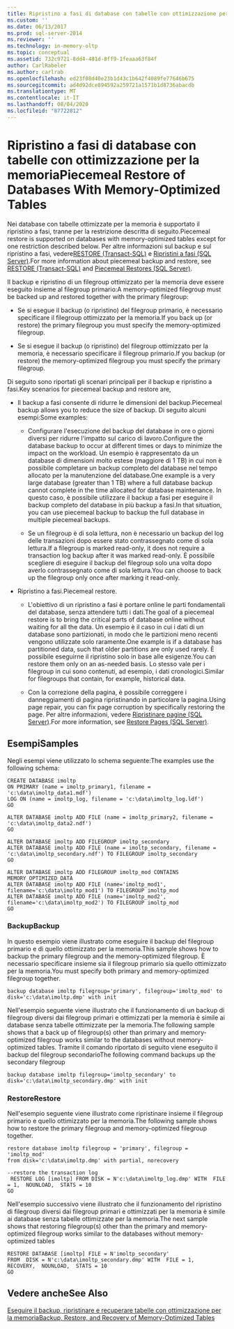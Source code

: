 ```yaml
---
title: Ripristino a fasi di database con tabelle con ottimizzazione per la memoria | Microsoft Docs
ms.custom: ''
ms.date: 06/13/2017
ms.prod: sql-server-2014
ms.reviewer: ''
ms.technology: in-memory-oltp
ms.topic: conceptual
ms.assetid: 732c9721-8dd4-481d-8ff9-1feaaa63f84f
author: CarlRabeler
ms.author: carlrab
ms.openlocfilehash: ed23f08d40e23b1d43c1b642f4089fe77646b675
ms.sourcegitcommit: ad4d92dce894592a259721a1571b1d8736abacdb
ms.translationtype: MT
ms.contentlocale: it-IT
ms.lasthandoff: 08/04/2020
ms.locfileid: "87722812"
---
```

# <a name="piecemeal-restore-of-databases-with-memory-optimized-tables"></a><span data-ttu-id="72a9b-102">Ripristino a fasi di database con tabelle con ottimizzazione per la memoria</span><span class="sxs-lookup"><span data-stu-id="72a9b-102">Piecemeal Restore of Databases With Memory-Optimized Tables</span></span>
  <span data-ttu-id="72a9b-103">Nei database con tabelle ottimizzate per la memoria è supportato il ripristino a fasi, tranne per la restrizione descritta di seguito.</span><span class="sxs-lookup"><span data-stu-id="72a9b-103">Piecemeal restore is supported on databases with memory-optimized tables except for one restriction described below.</span></span> <span data-ttu-id="72a9b-104">Per altre informazioni sul backup e sul ripristino a fasi, vedere[RESTORE &#40;Transact-SQL&#41;](/sql/t-sql/statements/restore-statements-transact-sql) e [Ripristini a fasi &#40;SQL Server&#41;](../backup-restore/piecemeal-restores-sql-server.md).</span><span class="sxs-lookup"><span data-stu-id="72a9b-104">For more information about piecemeal backup and restore, see [RESTORE &#40;Transact-SQL&#41;](/sql/t-sql/statements/restore-statements-transact-sql) and [Piecemeal Restores &#40;SQL Server&#41;](../backup-restore/piecemeal-restores-sql-server.md).</span></span>  
  
 <span data-ttu-id="72a9b-105">Il backup e ripristino di un filegroup ottimizzato per la memoria deve essere eseguito insieme al filegroup primario:</span><span class="sxs-lookup"><span data-stu-id="72a9b-105">A memory-optimized filegroup must be backed up and restored together with the primary filegroup:</span></span>  
  
-   <span data-ttu-id="72a9b-106">Se si esegue il backup (o ripristino) del filegroup primario, è necessario specificare il filegroup ottimizzato per la memoria.</span><span class="sxs-lookup"><span data-stu-id="72a9b-106">If you back up (or restore) the primary filegroup you must specify the memory-optimized filegroup.</span></span>  
  
-   <span data-ttu-id="72a9b-107">Se si esegue il backup (o ripristino) del filegroup ottimizzato per la memoria, è necessario specificare il filegroup primario.</span><span class="sxs-lookup"><span data-stu-id="72a9b-107">If you backup (or restore) the memory-optimized filegroup you must specify the primary filegroup.</span></span>  
  
 <span data-ttu-id="72a9b-108">Di seguito sono riportati gli scenari principali per il backup e ripristino a fasi.</span><span class="sxs-lookup"><span data-stu-id="72a9b-108">Key scenarios for piecemeal backup and restore are,</span></span>  
  
-   <span data-ttu-id="72a9b-109">Il backup a fasi consente di ridurre le dimensioni del backup.</span><span class="sxs-lookup"><span data-stu-id="72a9b-109">Piecemeal backup allows you to reduce the size of backup.</span></span> <span data-ttu-id="72a9b-110">Di seguito alcuni esempi:</span><span class="sxs-lookup"><span data-stu-id="72a9b-110">Some examples:</span></span>  
  
    -   <span data-ttu-id="72a9b-111">Configurare l'esecuzione del backup del database in ore o giorni diversi per ridurre l'impatto sul carico di lavoro.</span><span class="sxs-lookup"><span data-stu-id="72a9b-111">Configure the database backup to occur at different times or days to minimize the impact on the workload.</span></span> <span data-ttu-id="72a9b-112">Un esempio è rappresentato da un database di dimensioni molto estese (maggiore di 1 TB) in cui non è possibile completare un backup completo del database nel tempo allocato per la manutenzione del database.</span><span class="sxs-lookup"><span data-stu-id="72a9b-112">One example is a very large database (greater than 1 TB) where a full database backup cannot complete in the time allocated for database maintenance.</span></span> <span data-ttu-id="72a9b-113">In questo caso, è possibile utilizzare il backup a fasi per eseguire il backup completo del database in più backup a fasi.</span><span class="sxs-lookup"><span data-stu-id="72a9b-113">In that situation, you can use piecemeal backup to backup the full database in multiple piecemeal backups.</span></span>  
  
    -   <span data-ttu-id="72a9b-114">Se un filegroup è di sola lettura, non è necessario un backup del log delle transazioni dopo essere stato contrassegnato come di sola lettura.</span><span class="sxs-lookup"><span data-stu-id="72a9b-114">If a filegroup is marked read-only, it does not require a transaction log backup after it was marked read-only.</span></span> <span data-ttu-id="72a9b-115">È possibile scegliere di eseguire il backup del filegroup solo una volta dopo averlo contrassegnato come di sola lettura.</span><span class="sxs-lookup"><span data-stu-id="72a9b-115">You can choose to back up the filegroup only once after marking it read-only.</span></span>  
  
-   <span data-ttu-id="72a9b-116">Ripristino a fasi.</span><span class="sxs-lookup"><span data-stu-id="72a9b-116">Piecemeal restore.</span></span>  
  
    -   <span data-ttu-id="72a9b-117">L'obiettivo di un ripristino a fasi è portare online le parti fondamentali del database, senza attendere tutti i dati.</span><span class="sxs-lookup"><span data-stu-id="72a9b-117">The goal of a piecemeal restore is to bring the critical parts of database online without waiting for all the data.</span></span> <span data-ttu-id="72a9b-118">Un esempio è il caso in cui i dati di un database sono partizionati, in modo che le partizioni meno recenti vengono utilizzate solo raramente.</span><span class="sxs-lookup"><span data-stu-id="72a9b-118">One example is if a database has partitioned data, such that older partitions are only used rarely.</span></span> <span data-ttu-id="72a9b-119">È possibile eseguirne il ripristino solo in base alle esigenze.</span><span class="sxs-lookup"><span data-stu-id="72a9b-119">You can restore them only on an as-needed basis.</span></span> <span data-ttu-id="72a9b-120">Lo stesso vale per i filegroup in cui sono contenuti, ad esempio, i dati cronologici.</span><span class="sxs-lookup"><span data-stu-id="72a9b-120">Similar for filegroups that contain, for example, historical data.</span></span>  
  
    -   <span data-ttu-id="72a9b-121">Con la correzione della pagina, è possibile correggere i danneggiamenti di pagina ripristinando in particolare la pagina.</span><span class="sxs-lookup"><span data-stu-id="72a9b-121">Using page repair, you can fix page corruption by specifically restoring the page.</span></span> <span data-ttu-id="72a9b-122">Per altre informazioni, vedere [Ripristinare pagine &#40;SQL Server&#41;](../backup-restore/restore-pages-sql-server.md).</span><span class="sxs-lookup"><span data-stu-id="72a9b-122">For more information, see [Restore Pages &#40;SQL Server&#41;](../backup-restore/restore-pages-sql-server.md).</span></span>  
  
## <a name="samples"></a><span data-ttu-id="72a9b-123">Esempi</span><span class="sxs-lookup"><span data-stu-id="72a9b-123">Samples</span></span>  
 <span data-ttu-id="72a9b-124">Negli esempi viene utilizzato lo schema seguente:</span><span class="sxs-lookup"><span data-stu-id="72a9b-124">The examples use the following schema:</span></span>  
  
```  
CREATE DATABASE imoltp  
ON PRIMARY (name = imoltp_primary1, filename = 'c:\data\imoltp_data1.mdf')  
LOG ON (name = imoltp_log, filename = 'c:\data\imoltp_log.ldf')  
GO  
  
ALTER DATABASE imoltp ADD FILE (name = imoltp_primary2, filename = 'c:\data\imoltp_data2.ndf')  
GO  
  
ALTER DATABASE imoltp ADD FILEGROUP imoltp_secondary  
ALTER DATABASE imoltp ADD FILE (name = imoltp_secondary, filename = 'c:\data\imoltp_secondary.ndf') TO FILEGROUP imoltp_secondary  
GO  
  
ALTER DATABASE imoltp ADD FILEGROUP imoltp_mod CONTAINS MEMORY_OPTIMIZED_DATA   
ALTER DATABASE imoltp ADD FILE (name='imoltp_mod1', filename='c:\data\imoltp_mod1') TO FILEGROUP imoltp_mod   
ALTER DATABASE imoltp ADD FILE (name='imoltp_mod2', filename='c:\data\imoltp_mod2') TO FILEGROUP imoltp_mod   
GO  
```  
  
### <a name="backup"></a><span data-ttu-id="72a9b-125">Backup</span><span class="sxs-lookup"><span data-stu-id="72a9b-125">Backup</span></span>  
 <span data-ttu-id="72a9b-126">In questo esempio viene illustrato come eseguire il backup del filegroup primario e di quello ottimizzato per la memoria.</span><span class="sxs-lookup"><span data-stu-id="72a9b-126">This sample shows how to backup the primary filegroup and the memory-optimized filegroup.</span></span> <span data-ttu-id="72a9b-127">È necessario specificare insieme sia il filegroup primario sia quello ottimizzato per la memoria.</span><span class="sxs-lookup"><span data-stu-id="72a9b-127">You must specify both primary and memory-optimized filegroup together.</span></span>  
  
```  
backup database imoltp filegroup='primary', filegroup='imoltp_mod' to disk='c:\data\imoltp.dmp' with init  
```  
  
 <span data-ttu-id="72a9b-128">Nell'esempio seguente viene illustrato che il funzionamento di un backup di filegroup diversi dai filegroup primari e ottimizzati per la memoria è simile ai database senza tabelle ottimizzate per la memoria.</span><span class="sxs-lookup"><span data-stu-id="72a9b-128">The following sample shows that a back up of filegroup(s) other than primary and memory-optimized filegroup works similar to the databases without memory-optimized tables.</span></span> <span data-ttu-id="72a9b-129">Tramite il comando riportato di seguito viene eseguito il backup del filegroup secondario</span><span class="sxs-lookup"><span data-stu-id="72a9b-129">The following command backups up the secondary filegroup</span></span>  
  
```  
backup database imoltp filegroup='imoltp_secondary' to disk='c:\data\imoltp_secondary.dmp' with init  
```  
  
### <a name="restore"></a><span data-ttu-id="72a9b-130">Restore</span><span class="sxs-lookup"><span data-stu-id="72a9b-130">Restore</span></span>  
 <span data-ttu-id="72a9b-131">Nell'esempio seguente viene illustrato come ripristinare insieme il filegroup primario e quello ottimizzato per la memoria.</span><span class="sxs-lookup"><span data-stu-id="72a9b-131">The following sample shows how to restore the primary filegroup and memory-optimized filegroup together.</span></span>  
  
```  
restore database imoltp filegroup = 'primary', filegroup = 'imoltp_mod'   
from disk='c:\data\imoltp.dmp' with partial, norecovery  
  
--restore the transaction log  
 RESTORE LOG [imoltp] FROM DISK = N'c:\data\imoltp_log.dmp' WITH  FILE = 1,  NOUNLOAD,  STATS = 10  
GO  
```  
  
 <span data-ttu-id="72a9b-132">Nell'esempio successivo viene illustrato che il funzionamento del ripristino di filegroup diversi dai filegroup primari e ottimizzati per la memoria è simile ai database senza tabelle ottimizzate per la memoria.</span><span class="sxs-lookup"><span data-stu-id="72a9b-132">The next sample shows that restoring filegroup(s) other than the primary and memory-optimized filegroup works similar to the databases without memory-optimized tables</span></span>  
  
```  
RESTORE DATABASE [imoltp] FILE = N'imoltp_secondary'   
FROM  DISK = N'c:\data\imoltp_secondary.dmp' WITH  FILE = 1,  RECOVERY,  NOUNLOAD,  STATS = 10  
GO  
```  
  
## <a name="see-also"></a><span data-ttu-id="72a9b-133">Vedere anche</span><span class="sxs-lookup"><span data-stu-id="72a9b-133">See Also</span></span>  
 [<span data-ttu-id="72a9b-134">Eseguire il backup, ripristinare e recuperare tabelle con ottimizzazione per la memoria</span><span class="sxs-lookup"><span data-stu-id="72a9b-134">Backup, Restore, and Recovery of Memory-Optimized Tables</span></span>](../../database-engine/backup-restore-and-recovery-of-memory-optimized-tables.md)  
  
  
